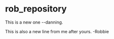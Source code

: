 # rob_repository
This is a new one --danning.

This is also a new line from me after yours. -Robbie
